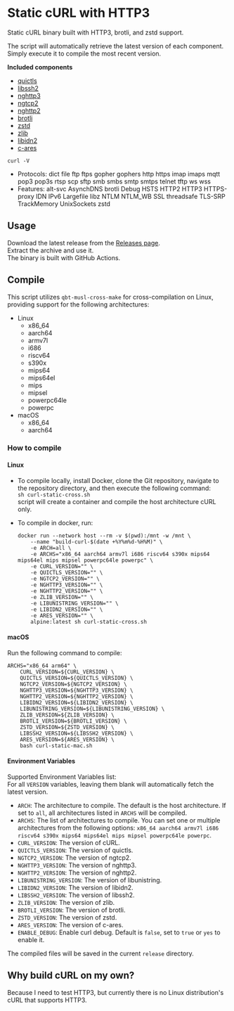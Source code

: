 # Static cURL with HTTP3

Static cURL binary built with HTTP3, brotli, and zstd support.

The script will automatically retrieve the latest version of each component.  
Simply execute it to compile the most recent version.

**Included components**

- [quictls](https://github.com/quictls/openssl)
- [libssh2](https://github.com/libssh2/libssh2)
- [nghttp3](https://github.com/ngtcp2/nghttp3)
- [ngtcp2](https://github.com/ngtcp2/ngtcp2)
- [nghttp2](https://github.com/nghttp2/nghttp2)
- [brotli](https://github.com/google/brotli)
- [zstd](https://github.com/facebook/zstd)
- [zlib](https://zlib.net)
- [libidn2](https://github.com/libidn/libidn2)
- [c-ares](https://c-ares.haxx.se)

`curl -V`
- Protocols: dict file ftp ftps gopher gophers http https imap imaps mqtt pop3 pop3s rtsp scp sftp smb smbs smtp smtps telnet tftp ws wss
- Features: alt-svc AsynchDNS brotli Debug HSTS HTTP2 HTTP3 HTTPS-proxy IDN IPv6 Largefile libz NTLM NTLM_WB SSL threadsafe TLS-SRP TrackMemory UnixSockets zstd

## Usage

Download the latest release from the [Releases page](https://github.com/stunnel/static-curl/releases/latest).  
Extract the archive and use it.  
The binary is built with GitHub Actions.

## Compile

This script utilizes `qbt-musl-cross-make` for cross-compilation on Linux, providing support for the following architectures:

- Linux
  - x86_64
  - aarch64
  - armv7l
  - i686
  - riscv64
  - s390x
  - mips64
  - mips64el
  - mips
  - mipsel
  - powerpc64le
  - powerpc
- macOS
  - x86_64
  - aarch64

### How to compile

#### Linux

- To compile locally, install Docker, clone the Git repository, navigate to the repository directory, and then execute the following command:  
`sh curl-static-cross.sh`  
script will create a container and compile the host architecture cURL only.

- To compile in docker, run:  
  ```shell
  docker run --network host --rm -v $(pwd):/mnt -w /mnt \
      --name "build-curl-$(date +%Y%m%d-%H%M)" \
      -e ARCH=all \
      -e ARCHS="x86_64 aarch64 armv7l i686 riscv64 s390x mips64 mips64el mips mipsel powerpc64le powerpc" \
      -e CURL_VERSION="" \
      -e QUICTLS_VERSION="" \
      -e NGTCP2_VERSION="" \
      -e NGHTTP3_VERSION="" \
      -e NGHTTP2_VERSION="" \
      -e ZLIB_VERSION="" \
      -e LIBUNISTRING_VERSION="" \
      -e LIBIDN2_VERSION="" \
      -e ARES_VERSION="" \
      alpine:latest sh curl-static-cross.sh
  ```

#### macOS

Run the following command to compile:

```shell
ARCHS="x86_64 arm64" \
    CURL_VERSION=${CURL_VERSION} \
    QUICTLS_VERSION=${QUICTLS_VERSION} \
    NGTCP2_VERSION=${NGTCP2_VERSION} \
    NGHTTP3_VERSION=${NGHTTP3_VERSION} \
    NGHTTP2_VERSION=${NGHTTP2_VERSION} \
    LIBIDN2_VERSION=${LIBIDN2_VERSION} \
    LIBUNISTRING_VERSION=${LIBUNISTRING_VERSION} \
    ZLIB_VERSION=${ZLIB_VERSION} \
    BROTLI_VERSION=${BROTLI_VERSION} \
    ZSTD_VERSION=${ZSTD_VERSION} \
    LIBSSH2_VERSION=${LIBSSH2_VERSION} \
    ARES_VERSION=${ARES_VERSION} \
    bash curl-static-mac.sh
```

#### Environment Variables

Supported Environment Variables list:  
For all `VERSION` variables, leaving them blank will automatically fetch the latest version.

- `ARCH`: The architecture to compile. The default is the host architecture. If set to `all`, all architectures listed in `ARCHS` will be compiled.
- `ARCHS`: The list of architectures to compile. You can set one or multiple architectures from the following options: `x86_64 aarch64 armv7l i686 riscv64 s390x mips64 mips64el mips mipsel powerpc64le powerpc`.
- `CURL_VERSION`: The version of cURL.
- `QUICTLS_VERSION`: The version of quictls.
- `NGTCP2_VERSION`: The version of ngtcp2.
- `NGHTTP3_VERSION`: The version of nghttp3.
- `NGHTTP2_VERSION`: The version of nghttp2.
- `LIBUNISTRING_VERSION`: The version of libunistring.
- `LIBIDN2_VERSION`: The version of libidn2.
- `LIBSSH2_VERSION`: The version of libssh2.
- `ZLIB_VERSION`: The version of zlib.
- `BROTLI_VERSION`: The version of brotli.
- `ZSTD_VERSION`: The version of zstd.
- `ARES_VERSION`: The version of c-ares.
- `ENABLE_DEBUG`: Enable curl debug. Default is `false`, set to `true` or `yes` to enable it.

The compiled files will be saved in the current `release` directory.

## Why build cURL on my own?

Because I need to test HTTP3, but currently there is no Linux distribution's cURL that supports HTTP3.
